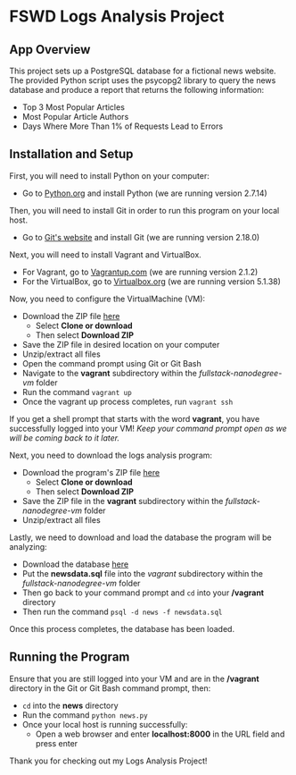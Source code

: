 # FSWD Logs Analysis Project


## App Overview
This project sets up a PostgreSQL database for a fictional news website. The
provided Python script uses the psycopg2 library to query the news database and
produce a report that returns the following information:
- Top 3 Most Popular Articles
- Most Popular Article Authors
- Days Where More Than 1% of Requests Lead to Errors

## Installation and Setup
First, you will need to install Python on your computer:
- Go to [Python.org](https://www.python.org/downloads/) and install Python (we
  are running version 2.7.14)

Then, you will need to install Git in order to run this program on your local
host.
- Go to [Git's website](https://git-scm.com/downloads) and install Git (we are
  running version 2.18.0)

Next, you will need to install Vagrant and VirtualBox.
- For Vagrant, go to [Vagrantup.com](https://www.vagrantup.com/downloads.html)
(we are running version 2.1.2)
- For the VirtualBox, go to [Virtualbox.org](https://www.virtualbox.org/wiki/Download_Old_Builds_5_1) (we
  are running version 5.1.38)

Now, you need to configure the VirtualMachine (VM):
- Download the ZIP file
[here](https://github.com/udacity/fullstack-nanodegree-vm)
  - Select **Clone or download**
  - Then select **Download ZIP**
- Save the ZIP file in desired location on your computer
- Unzip/extract all files
- Open the command prompt using Git or Git Bash
- Navigate to the **vagrant** subdirectory within the *fullstack-nanodegree-vm*
folder
- Run the command `vagrant up`
- Once the vagrant up process completes, run `vagrant ssh`

If you get a shell prompt that starts with the word **vagrant**, you have
successfully logged into your VM! *Keep your command prompt open as we will be
coming back to it later.*

Next, you need to download the logs analysis program:
- Download the program's ZIP file
[here](https://github.com/srdmdev8/logs-analysis-project)
  - Select **Clone or download**
  - Then select **Download ZIP**
- Save the ZIP file in the **vagrant** subdirectory within the
*fullstack-nanodegree-vm* folder
- Unzip/extract all files

Lastly, we need to download and load the database the program will be analyzing:
- Download the database [here](https://d17h27t6h515a5.cloudfront.net/topher/2016/August/57b5f748_newsdata/newsdata.zip)
- Put the **newsdata.sql** file into the *vagrant* subdirectory within the *fullstack-nanodegree-vm* folder
- Then go back to your command prompt and `cd` into your **/vagrant** directory
- Then run the command `psql -d news -f newsdata.sql`

Once this process completes, the database has been loaded.

## Running the Program
Ensure that you are still logged into your VM and are in the **/vagrant**
directory in the Git or
Git Bash command prompt, then:
- `cd` into the **news** directory
- Run the command `python news.py`
- Once your local host is running successfully:
  - Open a web browser and enter **localhost:8000** in the URL field and press
  enter

Thank you for checking out my Logs Analysis Project!
